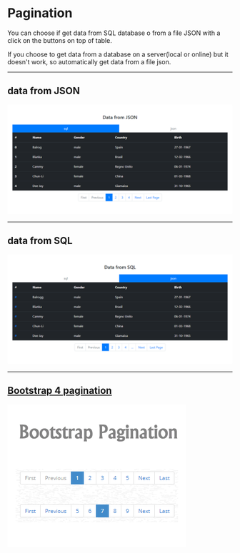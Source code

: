 # Pagination
<dl>
You can choose if get data from SQL database o from a file JSON with a click on the 
buttons on top of table.
  

If you choose to get data from a database on a server(local or online) but it doesn't work, so automatically get data from a file json.
___
</dl>

## data from JSON
![pagination](public/image/repositary/pagination-json.png)
___
## data from SQL
![pagination](public/image/repositary/pagination-sql.png)
___
## [Bootstrap 4 pagination](https://getbootstrap.com/docs/4.1/components/pagination/) 
![pagination](public/image/repositary/pagination-bootstrap.png)



